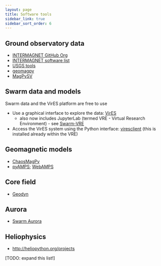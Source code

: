 ```yaml
---
layout: page
title: Software tools
sidebar_link: true
sidebar_sort_order: 6
---
```


## Ground observatory data

- [INTERMAGNET GitHub Org](https://github.com/INTERMAGNET)
- [INTERMAGNET software list](https://intermagnet.github.io/software.html)
- [USGS tools](https://github.com/usgs/geomag-algorithms)
- [geomagpy](https://github.com/geomagpy)
- [MagPySV](https://magpysv.readthedocs.io/)

## Swarm data and models

Swarm data and the VirES platform are free to use

- Use a graphical interface to explore the data: [VirES](http://vires.services)
  - also now includes JupyterLab (termed VRE - Virtual Research Environment) - see [Swarm-VRE](https://swarm-vre.readthedocs.io)
- Access the VirES system using the Python interface: [viresclient](http://viresclient.readthedocs.io) (this is installed already within the VRE)

## Geomagnetic models
- [ChaosMagPy](https://github.com/ancklo/ChaosMagPy)
- [pyAMPS](https://github.com/klaundal/pyAMPS/); [WebAMPS](https://birkeland.uib.no/data/amps/)

## Core field
- [Geodyn](https://geodyn.univ-grenoble-alpes.fr)

## Aurora
- [Swarm Aurora](https://swarm-aurora.com/)

## Heliophysics
- <http://heliopython.org/projects>

[TODO: expand this list!]
